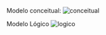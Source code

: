 Modelo conceitual:
![conceitual](https://github.com/borgesigor/projeto-integrador-puc-vacina-o/assets/42305500/5bac9bb9-81c6-4e6b-b11e-35ff4a48692d)

Modelo Lógico
![logico](https://github.com/borgesigor/projeto-integrador-puc-vacina-o/assets/42305500/8693b61f-75f9-438d-891e-398ffdfdaffe)
